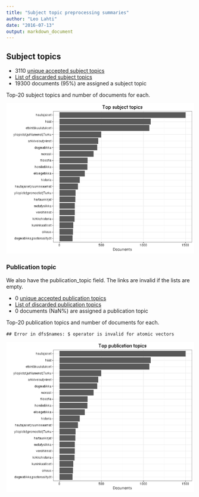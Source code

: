 ```yaml
---
title: "Subject topic preprocessing summaries"
author: "Leo Lahti"
date: "2016-07-13"
output: markdown_document
---
```


## Subject topics



  * 3110 [unique accepted subject topics](output.tables/subject_topic_accepted.csv)
  * [List of discarded subject topics](output.tables/subject_topic_discarded.csv)
  * 19300 documents (95%) are assigned a subject topic 


Top-20 subject topics and number of documents for each.

![plot of chunk summarytopics22](figure/summarytopics22-1.png)

### Publication topic

We also have the publication_topic field. The links are invalid if the lists are empty.



  * 0 [unique accepted publication topics](output.tables/publication_topic_accepted.csv)
  * [List of discarded publication topics](output.tables/publication_topic_discarded.csv)
  * 0 documents (NaN%) are assigned a publication topic 


Top-20 publication topics and number of documents for each.


```
## Error in dfs$names: $ operator is invalid for atomic vectors
```

![plot of chunk summarytopics223](figure/summarytopics223-1.png)
